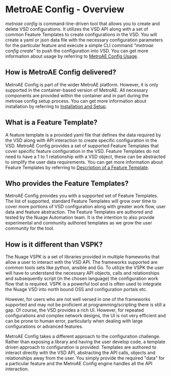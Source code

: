 # MetroAE Config - Overview

*metroae config* is command-line-driven tool that allows you to create and delete VSD configurations. It utilizes the VSD API along with a set of common Feature Templates to create configurations in the VSD. You will create a yaml or json data file with the necessary configuration parameters for the particular feature and execute a simple CLI command *"metroae config create"* to push the configuration into VSD. You can get more information about usage by referring to [MetroAE Config Usage](CONFIG_USAGE.md).    


## How is MetroAE Config delivered?

MetroAE Config is part of the wider MetroAE platform. However, it is only supported in the container-based version of MetroAE. All necessary components are provided within the container and in part during the metroae config setup process. You can get more information about installation by referring to [Installation and Setup](CONFIG_INSTALLATION.md).  

## What is a Feature Template?

A feature template is a provided yaml file that defines the data required by the VSD along with API interaction to create specific configuration in the VSD. MetroAE Config provides a set of supported Feature Templates that cover specific feature configuration in the VSD. Feature Templates do not need to have a 1 to 1 relationship with a VSD object, these can be abstracted to simplify the user data requirements. You can get more information about Feature Templates by referring to [Description of a Feature Template](CONFIG_FEATURE_TEMPLATE_OVERVIEW.md).  

## Who provides the Feature Templates?

MetroAE Config provides you with a supported set of Feature Templates. The list of supported, standard Feature Templates will grow over time to cover more portions of VSD configuration along with greater work flow, user data and feature abstraction. The Feature Templates are authored and tested by the Nuage Automation team. It is the intention to also provide experimental and community authored templates as we grow the user community for the tool.  

## How is it different than VSPK?

The Nuage VSPK is a set of libraries provided in multiple frameworks that allow a user to interact with the VSD API. The frameworks supported are common tools sets like python, ansible and Go. To utilize the VSPK the user will have to understand the necessary API objects, calls and relationships and subsequently script (in the chosen language) the configuration work flow that is required. VSPK is a powerful tool and is often used to integrate the Nuage VSD into north bound OSS and configuration portals etc.  

However, for users who are not well versed in one of the frameworks supported and may not be proficient at programming/scripting there is still a gap. Of course, the VSD provides a rich UI. However, for repeated configurations and complex network designs, the UI is not very efficient and can be prone to human error, particularly when dealing with large configurations or advanced features.  

MetroAE Config takes a different approach to the configuration challenge. Rather than exposing a library and having the user develop code, a template driven approach to configuration is provided. Templates are authored to interact directly with the VSD API, abstracting the API calls, objects and relationships away from the user. You simply provide the required "data" for a particular feature and the MetroAE Config engine handles all the API interaction.
